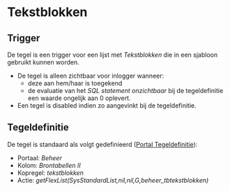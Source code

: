 # Tekstblokken

## Trigger

De tegel is een trigger voor een lijst met *Tekstblokken* die in een sjabloon gebruikt kunnen worden.

* De tegel is alleen zichtbaar voor inlogger wanneer:
  * deze aan hem/haar is toegekend
  * de evaluatie van het *SQL statement onzichtbaar* bij de tegeldefinitie een waarde ongelijk aan 0 oplevert.
* Een tegel is disabled indien zo aangevinkt bij de tegeldefinitie.

## Tegeldefinitie

De tegel is standaard als volgt gedefinieerd ([Portal Tegeldefinitie](/docs/instellen_inrichten/portaldefinitie/portal_tegel.md)):

* Portaal: *Beheer*
* Kolom: *Brontabellen II*
* Kopregel: *tekstblokken*
* Actie: *getFlexList(SysStandardList,nil,nil,G,beheer_tbtekstblokken)*
